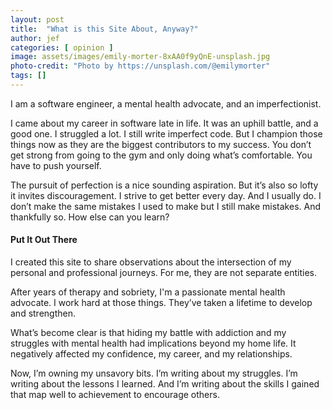 ```yaml
---
layout: post
title:  "What is this Site About, Anyway?"
author: jef
categories: [ opinion ]
image: assets/images/emily-morter-8xAA0f9yQnE-unsplash.jpg
photo-credit: "Photo by https://unsplash.com/@emilymorter"
tags: []
---
```


I am a software engineer, a mental health advocate, and an imperfectionist. 

I came about my career in software late in life. It was an uphill battle, and a good one. I struggled a lot. I still write imperfect code. But I champion those things now as they are the biggest contributors to my success. You don’t get strong from going to the gym and only doing what’s comfortable. You have to push yourself. 

The pursuit of perfection is a nice sounding aspiration. But it’s also so lofty it invites discouragement. I strive to get better every day. And I usually do. I don’t make the same mistakes I used to make but I still make mistakes. And thankfully so. How else can you learn?

#### Put It Out There 

I created this site to share observations about the intersection of my personal and professional journeys. For me, they are not separate entities.

After years of therapy and sobriety, I'm a passionate mental health advocate. I work hard at those things. They’ve taken a lifetime to develop and strengthen. 

What’s become clear is that hiding my battle with addiction and my struggles with mental health had implications beyond my home life. It negatively affected my confidence, my career, and my relationships.

Now, I’m owning my unsavory bits. I’m writing about my struggles. I’m writing about the lessons I learned. And I’m writing about the skills I gained that map well to achievement to encourage others.
